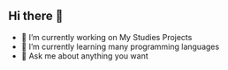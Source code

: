 ## Hi there 👋
<!-- **RemBar1/RemBar1** is a ✨ _special_ ✨ repository because its `README.md` (this file) appears on your GitHub profile. -->
- 🔭 I’m currently working on My Studies Projects
- 🌱 I’m currently learning many programming languages
- 💬 Ask me about anything you want

